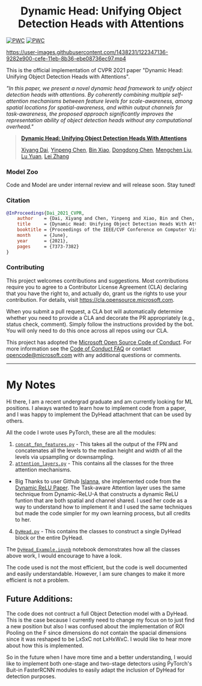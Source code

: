 
<div align="center">   

# Dynamic Head: Unifying Object Detection Heads with Attentions
</div>

[![PWC](https://img.shields.io/endpoint.svg?url=https://paperswithcode.com/badge/dynamic-head-unifying-object-detection-heads/object-detection-on-coco-minival)](https://paperswithcode.com/sota/object-detection-on-coco-minival?p=dynamic-head-unifying-object-detection-heads)
[![PWC](https://img.shields.io/endpoint.svg?url=https://paperswithcode.com/badge/dynamic-head-unifying-object-detection-heads/object-detection-on-coco)](https://paperswithcode.com/sota/object-detection-on-coco?p=dynamic-head-unifying-object-detection-heads)

https://user-images.githubusercontent.com/1438231/122347136-9282e900-cefe-11eb-8b36-ebe08736ec97.mp4


This is the official implementation of CVPR 2021 paper "Dynamic Head: Unifying Object Detection Heads with Attentions". 

_"In this paper, we present a novel dynamic head framework to unify object detection heads with attentions. 
By coherently combining multiple self-attention mechanisms between feature levels for scale-awareness, among spatial locations for spatial-awareness, and within output channels for task-awareness, the proposed approach significantly improves the representation ability of object detection heads without any computational overhead."_


>[**Dynamic Head: Unifying Object Detection Heads With Attentions**](https://arxiv.org/pdf/2106.08322.pdf)
>
>[Xiyang Dai](https://scholar.google.com/citations?user=QC8RwcoAAAAJ&hl=en), [Yinpeng Chen](https://scholar.google.com/citations?user=V_VpLksAAAAJ&hl=en), [Bin Xiao](https://scholar.google.com/citations?user=t5HZdzoAAAAJ&hl=en), [Dongdong Chen](https://scholar.google.com/citations?user=sYKpKqEAAAAJ&hl=zh-CN), [Mengchen Liu](https://scholar.google.com/citations?user=cOPQtYgAAAAJ&hl=zh-CN), [Lu Yuan](https://scholar.google.com/citations?user=k9TsUVsAAAAJ&hl=en), [Lei Zhang](https://scholar.google.com/citations?user=fIlGZToAAAAJ&hl=en) 



### Model Zoo

Code and Model are under internal review and will release soon. Stay tuned!


### Citation

```BibTeX
@InProceedings{Dai_2021_CVPR,
    author    = {Dai, Xiyang and Chen, Yinpeng and Xiao, Bin and Chen, Dongdong and Liu, Mengchen and Yuan, Lu and Zhang, Lei},
    title     = {Dynamic Head: Unifying Object Detection Heads With Attentions},
    booktitle = {Proceedings of the IEEE/CVF Conference on Computer Vision and Pattern Recognition (CVPR)},
    month     = {June},
    year      = {2021},
    pages     = {7373-7382}
}
```



### Contributing

This project welcomes contributions and suggestions.  Most contributions require you to agree to a
Contributor License Agreement (CLA) declaring that you have the right to, and actually do, grant us
the rights to use your contribution. For details, visit https://cla.opensource.microsoft.com.

When you submit a pull request, a CLA bot will automatically determine whether you need to provide
a CLA and decorate the PR appropriately (e.g., status check, comment). Simply follow the instructions
provided by the bot. You will only need to do this once across all repos using our CLA.

This project has adopted the [Microsoft Open Source Code of Conduct](https://opensource.microsoft.com/codeofconduct/).
For more information see the [Code of Conduct FAQ](https://opensource.microsoft.com/codeofconduct/faq/) or
contact [opencode@microsoft.com](mailto:opencode@microsoft.com) with any additional questions or comments.

------
# My Notes

Hi there, I am a recent undergrad graduate and am currently looking for ML positions. I always wanted to learn how to implement code from a paper, and I was happy to implement the DyHead attachment that can be used by others. 

All the code I wrote uses PyTorch, these are all the modules:
1. [`concat_fpn_features.py`](./torch/concat_fpn_output.py) - This takes all the output of the FPN and concatenates all the levels to the median height and width of all the levels via upsampling or downsampling.
2. [`attention_layers.py`](./torch/attention_layers.py) - This contains all the classes for the three attention mechanisms.
 - Big Thanks to user Github [Islanna](https://github.com/Islanna/), she implemented code from the [Dynamic ReLU Paper](https://arxiv.org/pdf/2003.10027.pdf). The Task-aware Attention layer uses the same technique from Dynamic-ReLU-A that constructs a dynamic ReLU funtion that are both spatial and channel shared. I used her code as a way to understand how to implement it and I used the same techniques but made the code simpler for my own learning process, but all credits to her.

4. [`DyHead.py`](./torch/DyHead.py) - This contains the classes to construct a single DyHead block or the entire DyHead.

The [`DyHead_Example.ipynb`](./torch/DyHead_Example.ipynb) notebook demonstrates how all the classes above work, I would encourage to have a look.

The code used is not the most efficient, but the code is well documented and easily understandable. However, I am sure changes to make it more efficient is not a problem.

## Future Additions:
The code does not contruct a full Object Detection model with a DyHead. This is the case because I currently need to change my focus on to just find a new position but also I was confused about the implementation of ROI Pooling on the F since dimensions do not contain the spacial dimensions since it was reshaped to be LxSxC not LxHxWxC. I would like to hear more about how this is implemented.

So in the future when I have more time and a better understanding, I would like to implement both one-stage and two-stage detectors using PyTorch's Buit-in FasterRCNN modules to easily adapt the inclusion of DyHead for detection purposes.
